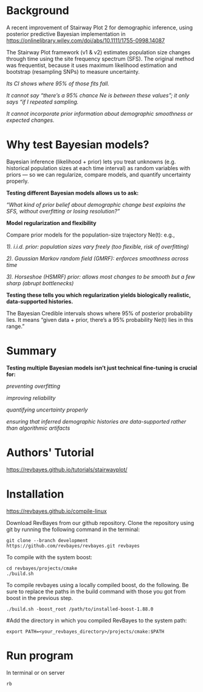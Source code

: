 # Background
A recent improvement of Stairway Plot 2 for demographic inference, using posterior predictive Bayesian implementation in
https://onlinelibrary.wiley.com/doi/abs/10.1111/1755-0998.14087

The Stairway Plot framework (v1 & v2) estimates population size changes through time using the site frequency spectrum (SFS).
The original method was frequentist, because it uses maximum likelihood estimation and bootstrap (resampling SNPs) to measure uncertainty.

_Its CI shows where 95% of those fits fall._

_It cannot say “there’s a 95% chance Ne is between these values”; it only says “if I repeated sampling._

_It cannot incorporate prior information about demographic smoothness or expected changes._

# Why test Bayesian models?
Bayesian inference (likelihood + prior) lets you treat unknowns (e.g. historical population sizes at each time interval) as random variables with priors — 
so we can regularize, compare models, and quantify uncertainty properly.

**Testing different Bayesian models allows us to ask:**

_“What kind of prior belief about demographic change best explains the SFS, without overfitting or losing resolution?”_


**Model regularization and flexibility**

Compare prior models for the population-size trajectory Ne(t): e.g.,

_1). i.i.d. prior: population sizes vary freely (too flexible, risk of overfitting)_

_2). Gaussian Markov random field (GMRF): enforces smoothness across time_

_3). Horseshoe (HSMRF) prior: allows most changes to be smooth but a few sharp (abrupt bottlenecks)_


**Testing these tells you which regularization yields biologically realistic, data-supported histories.**

The Bayesian Credible intervals shows where 95% of posterior probability lies.
It means “given data + prior, there’s a 95% probability Ne(t) lies in this range.”

# Summary
**Testing multiple Bayesian models isn’t just technical fine-tuning is crucial for:**

_preventing overfitting_

_improving reliability_

_quantifying uncertainty properly_

_ensuring that inferred demographic histories are data-supported rather than algorithmic artifacts_

# Authors' Tutorial
https://revbayes.github.io/tutorials/stairwayplot/

# Installation
https://revbayes.github.io/compile-linux

Download RevBayes from our github repository. Clone the repository using git by running the following command in the terminal:
```
git clone --branch development https://github.com/revbayes/revbayes.git revbayes
```
To compile with the system boost:
```
cd revbayes/projects/cmake
./build.sh
```
To compile revbayes using a locally compiled boost, do the following. Be sure to replace the paths in the build command with those you got from boost in the previous step.
```
./build.sh -boost_root /path/to/installed-boost-1.88.0
```
#Add the directory in which you compiled RevBayes to the system path:
```
export PATH=<your_revbayes_directory>/projects/cmake:$PATH 
```
# Run program
In terminal or on server
```
rb
```

